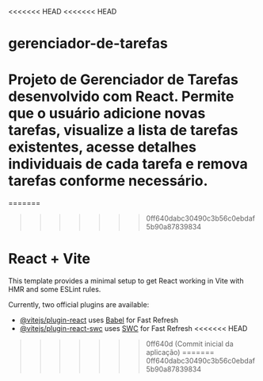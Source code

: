 <<<<<<< HEAD
<<<<<<< HEAD
# gerenciador-de-tarefas
Projeto de Gerenciador de Tarefas desenvolvido com React. Permite que o usuário adicione novas tarefas, visualize a lista de tarefas existentes, acesse detalhes individuais de cada tarefa e remova tarefas conforme necessário.
=======
=======
>>>>>>> 0ff640dabc30490c3b56c0ebdaf5b90a87839834
# React + Vite

This template provides a minimal setup to get React working in Vite with HMR and some ESLint rules.

Currently, two official plugins are available:

- [@vitejs/plugin-react](https://github.com/vitejs/vite-plugin-react/blob/main/packages/plugin-react/README.md) uses [Babel](https://babeljs.io/) for Fast Refresh
- [@vitejs/plugin-react-swc](https://github.com/vitejs/vite-plugin-react-swc) uses [SWC](https://swc.rs/) for Fast Refresh
<<<<<<< HEAD
>>>>>>> 0ff640d (Commit inicial da aplicação)
=======
>>>>>>> 0ff640dabc30490c3b56c0ebdaf5b90a87839834

